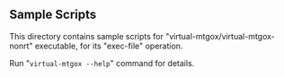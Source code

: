 Sample Scripts
--------------

This directory contains sample scripts for
"virtual-mtgox/virtual-mtgox-nonrt" executable, for its "exec-file" operation.

Run "`virtual-mtgox --help`" command for details.
